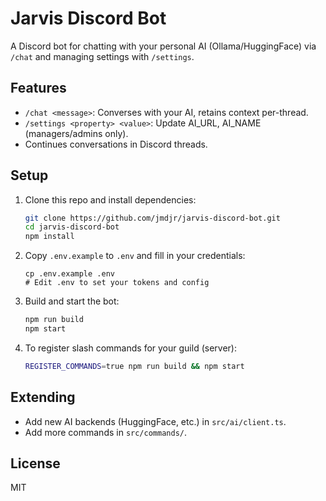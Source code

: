 # Jarvis Discord Bot

A Discord bot for chatting with your personal AI (Ollama/HuggingFace) via `/chat` and managing settings with `/settings`.

## Features

- `/chat <message>`: Converses with your AI, retains context per-thread.
- `/settings <property> <value>`: Update AI_URL, AI_NAME (managers/admins only).
- Continues conversations in Discord threads.

## Setup

1. Clone this repo and install dependencies:

   ```bash
   git clone https://github.com/jmdjr/jarvis-discord-bot.git
   cd jarvis-discord-bot
   npm install
   ```

2. Copy `.env.example` to `.env` and fill in your credentials:

   ```
   cp .env.example .env
   # Edit .env to set your tokens and config
   ```

3. Build and start the bot:

   ```bash
   npm run build
   npm start
   ```

4. To register slash commands for your guild (server):

   ```bash
   REGISTER_COMMANDS=true npm run build && npm start
   ```

## Extending

- Add new AI backends (HuggingFace, etc.) in `src/ai/client.ts`.
- Add more commands in `src/commands/`.

## License

MIT